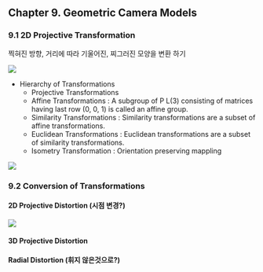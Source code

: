 ## Chapter 9. Geometric Camera Models

### 9.1 2D Projective Transformation
찍혀진 방향, 거리에 따라 기울어진, 찌그러진 모양을 변환 하기 

![](https://qph.ec.quoracdn.net/main-qimg-7f88e97748213f7a3fb8959afda744ac?convert_to_webp=true)


* Hierarchy of Transformations
  * Projective Transformations
  * Affine Transformations : A subgroup of P L(3) consisting of matrices having last row (0, 0, 1) is called an affine group.
  * Similarity Transformations : Similarity transformations are a subset of affine transformations.
  * Euclidean Transformations : Euclidean transformations are a subset of similarity transformations.
  * Isometry Transformation : Orientation preserving mappling

![](http://homepages.inf.ed.ac.uk/rbf/HIPR2/figs/affhei.gif)

### 9.2 Conversion of Transformations

#### 2D Projective Distortion (시점 변경?)
![](http://cfile24.uf.tistory.com/image/2604EB41577D2C44289430)

#### 3D Projective Distortion

#### Radial Distortion (휘지 않은것으로?)


